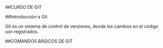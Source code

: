 ##CURSO DE GIT

##Introducción a Git

Git es un sistema de control de versiones, donde los cambios en el código son registrados.

##COMANDOS BÁSICOS DE GIT

